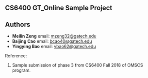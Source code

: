 ## CS6400 GT_Online Sample Project

## Authors
* __Meilin Zeng__  email: [mzeng32@gatech.edu](mailto:mzeng32@gatech.edu)
* __Baijing Cao__  email: [bcao40@gatech.edu](mailto:bcao40@gatech.edu)
* __Yingying Bao__  email: [ybao62@gatech.edu](mailto:ybao62@gatech.edu)


Reference:
1. Sample submission of phase 3 from CS6400 Fall 2018 of OMSCS program.
